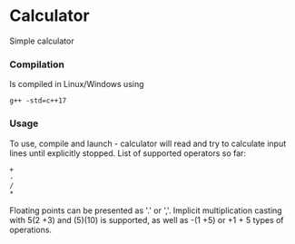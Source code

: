 # Calculator
Simple calculator

### Compilation
Is compiled in Linux/Windows using 

```
g++ -std=c++17 
```

### Usage
To use, compile and launch - calculator will read and try to calculate input lines until explicitly stopped.
List of supported operators so far:

```
+ 
-
/ 
*
```

Floating points can be presented as '.'  or ','. 
Implicit multiplication casting with 5(2 +3) and (5)(10) is supported, as well as -(1 +5) or +1 + 5 types of operations.
